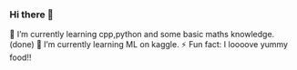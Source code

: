### Hi there 👋
🌱 I’m currently learning  cpp,python and some basic maths knowledge.(done)
🌱 I’m currently learning ML on kaggle.
⚡ Fun fact: I loooove yummy food!!
<!--
**xiaoyuzhizi/xiaoyuzhizi** is a ✨ _special_ ✨ repository because its `README.md` (this file) appears on your GitHub profile.

Here are some ideas to get you started:

- 🔭 I’m currently working on ...
- 🌱 I’m currently learning ...
- 👯 I’m looking to collaborate on ...
- 🤔 I’m looking for help with ...
- 💬 Ask me about ...
- 📫 How to reach me: ...
- 😄 Pronouns: ...
- ⚡ Fun fact: ...
-->
